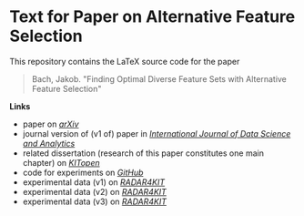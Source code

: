 # Text for Paper on Alternative Feature Selection

This repository contains the LaTeX source code for the paper

> Bach, Jakob. "Finding Optimal Diverse Feature Sets with Alternative Feature Selection"

**Links**

- paper on [*arXiv*](https://doi.org/10.48550/arXiv.2307.11607)
- journal version of (v1 of) paper in [*International Journal of Data Science and Analytics*](https://doi.org/10.1007/s41060-024-00527-8)
- related dissertation (research of this paper constitutes one main chapter) on [*KITopen*](https://doi.org/10.5445/IR/1000178649)
- code for experiments on [*GitHub*](https://github.com/Jakob-Bach/Alternative-Feature-Selection)
- experimental data (v1) on [*RADAR4KIT*](https://doi.org/10.35097/1623)
- experimental data (v2) on [*RADAR4KIT*](https://doi.org/10.35097/1920)
- experimental data (v3) on [*RADAR4KIT*](https://doi.org/10.35097/4ttgrpx92p30jwww)
